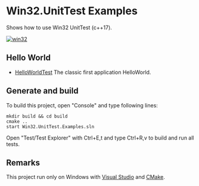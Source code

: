 # Win32.UnitTest ExamplesShows how to use Win32 UnitTest (c++17).[![win32](../docs/Pictures/win32_header.png)](https://gammasoft71.wixsite.com/gammasoft/win32)## Hello World* [HelloWorldTest](HelloWorldTest/README.md) The classic first application HelloWorld.## Generate and buildTo build this project, open "Console" and type following lines:``` shellmkdir build && cd buildcmake .. start Win32.UnitTest.Examples.sln```Open "Test/Test Explorer" with Ctrl+E,t and type Ctrl+R,v to build and run all tests.## RemarksThis project run only on Windows with [Visual Studio](https://www.visualstudio.com) and [CMake](https://cmake.org).